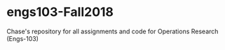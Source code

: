 # engs103-Fall2018
Chase's repository for all assignments and code for Operations Research (Engs-103)
